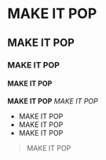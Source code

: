 # MAKE IT POP
## MAKE IT POP
### MAKE IT POP
#### MAKE IT POP
**MAKE IT POP**
*MAKE IT POP*

- MAKE IT POP
- MAKE IT POP
- MAKE IT POP

> MAKE IT POP
